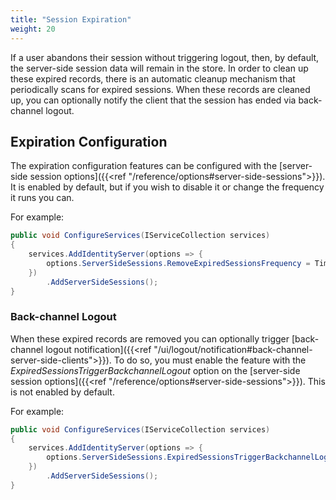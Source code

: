```yaml
---
title: "Session Expiration"
weight: 20
---
```


If a user abandons their session without triggering logout, then, by default, the server-side session data will remain in the store.
In order to clean up these expired records, there is an automatic cleanup mechanism that periodically scans for expired sessions.
When these records are cleaned up, you can optionally notify the client that the session has ended via back-channel logout.

## Expiration Configuration

The expiration configuration features can be configured with the [server-side session options]({{<ref "/reference/options#server-side-sessions">}}).
It is enabled by default, but if you wish to disable it or change the frequency it runs you can. 

For example:

```cs
public void ConfigureServices(IServiceCollection services)
{
    services.AddIdentityServer(options => {
        options.ServerSideSessions.RemoveExpiredSessionsFrequency = TimeSpan.FromSeconds(60);
    })
        .AddServerSideSessions();
}
```

### Back-channel Logout
When these expired records are removed you can optionally trigger [back-channel logout notification]({{<ref "/ui/logout/notification#back-channel-server-side-clients">}}). 
To do so, you must enable the feature with the *ExpiredSessionsTriggerBackchannelLogout* option on the [server-side session options]({{<ref "/reference/options#server-side-sessions">}}). 
This is not enabled by default.

For example:

```cs
public void ConfigureServices(IServiceCollection services)
{
    services.AddIdentityServer(options => {
        options.ServerSideSessions.ExpiredSessionsTriggerBackchannelLogout = true;
    })
        .AddServerSideSessions();
}
```
